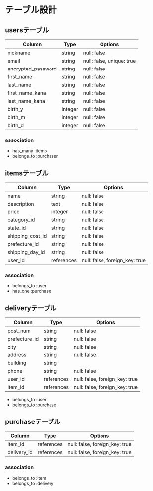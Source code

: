 # テーブル設計

## usersテーブル

| Column             | Type    | Options                   |
| ------------------ | ------- | ------------------------- |
| nickname           | string  | null: false               |
| email              | string  | null: false, unique: true |
| encrypted_password | string  | null: false               |
| first_name         | string  | null: false               |
| last_name          | string  | null: false               |
| first_name_kana    | string  | null: false               |
| last_name_kana     | string  | null: false               |
| birth_y            | integer | null: false               |
| birth_m            | integer | null: false               |
| birth_d            | integer | null: false               |

### association

- has_many :items
- belongs_to :purchaser

## itemsテーブル

| Column           | Type       | Options                        |
| ---------------- | ---------- | ------------------------------ |
| name             | string     | null: false                    |
| description      | text       | null: false                    |
| price            | integer    | null: false                    |
| category_id      | string     | null: false                    |
| state_id         | string     | null: false                    |
| shipping_cost_id | string     | null: false                    |
| prefecture_id    | string     | null: false                    |
| shipping_day_id  | string     | null: false                    |
| user_id          | references | null: false, foreign_key: true |

### association

- belongs_to :user
- has_one :purchase

## deliveryテーブル

| Column        | Type       | Options                        |
| ------------- | ---------- | ------------------------------ |
| post_num      | string     | null: false                    |
| prefecture_id | string     | null: false                    |
| city          | string     | null: false                    |
| address       | string     | null: false                    |
| building      | string     |                                |
| phone         | string     | null: false                    |
| user_id       | references | null: false, foreign_key: true |
| item_id       | references | null: false, foreign_key: true |

- belongs_to :user
- belongs_to :purchase

## purchaseテーブル

| Column      | Type       | Options                        |
| ----------- | ---------- | ------------------------------ |
| item_id     | references | null: false, foreign_key: true |
| delivery_id | references | null: false, foreign_key: true |

### association

- belongs_to :item
- belongs_to :delivery